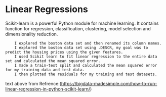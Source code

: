 # Linear Regressions

Scikit-learn is a powerful Python module for machine learning. It contains function for regression, classification, clustering, model selection and dimensionality reduction. 

```
    I explored the boston data set and then renamed its column names.
    I explored the boston data set using .DESCR, my goal was to predict the housing prices using the given features.
    I used Scikit learn to fit linear regression to the entire data set and calculated the mean squared error.
    I made a train-test split and calculated the mean squared error for my training data and test data.
    I then plotted the residuals for my training and test datasets.
```
text above from Refrence:(https://bigdata-madesimple.com/how-to-run-linear-regression-in-python-scikit-learn/)
